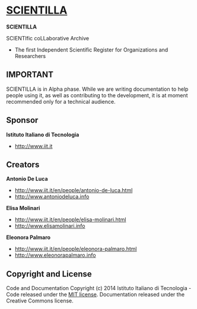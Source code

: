 # [SCIENTILLA](http://www.scientilla.net)

**SCIENTILLA**

SCIENTIfic coLLaborative Archive

- The first Independent Scientific Register for Organizations and Researchers



## IMPORTANT

SCIENTILLA is in Alpha phase. While we are writing documentation to help people using it, as well as contributing to the development, it is at moment recommended only for a technical audience.


## Sponsor

**Istituto Italiano di Tecnologia**

- <http://www.iit.it>



## Creators

**Antonio De Luca**

- <http://www.iit.it/en/people/antonio-de-luca.html>
- <http://www.antoniodeluca.info>

**Elisa Molinari**

- <http://www.iit.it/en/people/elisa-molinari.html>
- <http://www.elisamolinari.info>

**Eleonora Palmaro**

- <http://www.iit.it/en/people/eleonora-palmaro.html>
- <http://www.eleonorapalmaro.info>



## Copyright and License

Code and Documentation Copyright (c) 2014 Istituto Italiano di Tecnologia - Code released under the [MIT license](LICENSE). Documentation released under the Creative Commons license.